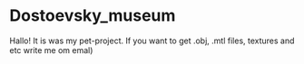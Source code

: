 # Dostoevsky_museum
Hallo! It is was my pet-project. If you want to get .obj, .mtl files, textures and etc write me om emal) 
